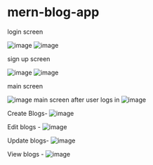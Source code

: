 # mern-blog-app

login screen 

![image](https://user-images.githubusercontent.com/97304314/231941762-d29e9f35-236e-4bbc-ac85-4ff4a5035d85.png)
![image](https://user-images.githubusercontent.com/97304314/231942003-687c66d5-3daa-4cff-b914-9392e9b6f583.png)


sign up screen

![image](https://user-images.githubusercontent.com/97304314/231941728-1181d55d-90ab-4cc4-9c54-f68550eea2e4.png)
![image](https://user-images.githubusercontent.com/97304314/231941905-2e3469ed-950d-40c0-ad9f-d913bd7137dd.png)

main screen 

![image](https://user-images.githubusercontent.com/97304314/231941644-12cf37c3-8b3a-4627-80f8-01f150b1d0c7.png)
main screen after user logs in
![image](https://user-images.githubusercontent.com/97304314/231942037-c0a344b5-bc83-47f8-9e75-725b3f5c9e4e.png)

Create Blogs-
![image](https://user-images.githubusercontent.com/97304314/231942625-27bcf713-0c39-462a-b84b-2cc0dc6c18b6.png)

Edit blogs -
![image](https://user-images.githubusercontent.com/97304314/231942679-019bc02f-f093-43f2-a11b-32ea6ec4bfd8.png)

Update blogs-
![image](https://user-images.githubusercontent.com/97304314/231942822-ebe201c8-0ff9-4af8-8e85-735594e177b8.png)

View blogs -
![image](https://user-images.githubusercontent.com/97304314/231942919-683b6812-b70f-4b86-86f8-e3517ca6cf06.png)
